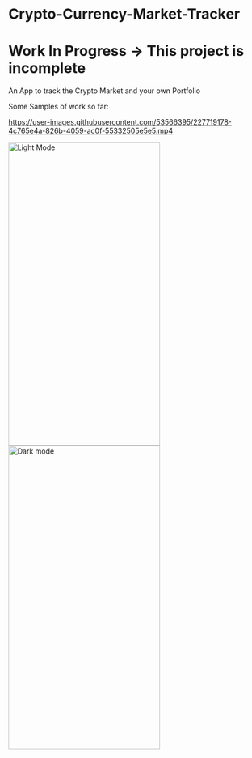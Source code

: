 # Crypto-Currency-Market-Tracker

# Work In Progress -> This project is incomplete

An App to track the Crypto Market and your own Portfolio

Some Samples of work so far:



https://user-images.githubusercontent.com/53566395/227719178-4c765e4a-826b-4059-ac0f-55332505e5e5.mp4

<img src="https://user-images.githubusercontent.com/53566395/227719207-8ca472a0-4c80-443c-aedb-f2c2cf74b803.png" alt="Light Mode" width="300" height="600" align="left">

<img src="https://user-images.githubusercontent.com/53566395/227719209-46ea0718-36bb-4293-a932-fc4c91031bb3.png" alt="Dark mode" width="300" height="600">
